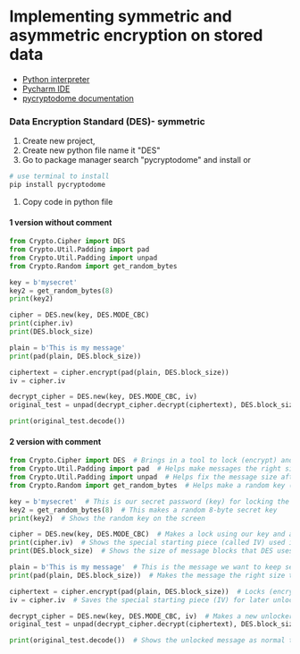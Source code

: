 # Implementing symmetric and asymmetric encryption on stored data 

- [Python interpreter](https://python.org)
- [Pycharm IDE](https://www.jetbrains.com/pycharm/)
- [pycryptodome documentation](https://www.pycryptodome.org/)

### Data Encryption Standard (DES)- symmetric
1. Create new project, 
1. Create new python file name it "DES"
1. Go to package manager search "pycryptodome" and install 
or 
```sh
# use terminal to install
pip install pycryptodome
```
1. Copy code in python file

#### 1 version without comment 
```py
from Crypto.Cipher import DES
from Crypto.Util.Padding import pad
from Crypto.Util.Padding import unpad
from Crypto.Random import get_random_bytes

key = b'mysecret'
key2 = get_random_bytes(8)
print(key2)

cipher = DES.new(key, DES.MODE_CBC)
print(cipher.iv)
print(DES.block_size)

plain = b'This is my message'
print(pad(plain, DES.block_size))

ciphertext = cipher.encrypt(pad(plain, DES.block_size))
iv = cipher.iv

decrypt_cipher = DES.new(key, DES.MODE_CBC, iv)
original_test = unpad(decrypt_cipher.decrypt(ciphertext), DES.block_size)

print(original_test.decode())
```

#### 2 version with comment
```py
from Crypto.Cipher import DES  # Brings in a tool to lock (encrypt) and unlock (decrypt) messages using DES
from Crypto.Util.Padding import pad  # Helps make messages the right size to lock
from Crypto.Util.Padding import unpad  # Helps fix the message size after unlocking
from Crypto.Random import get_random_bytes  # Helps make a random key (like a secret password)

key = b'mysecret'  # This is our secret password (key) for locking the message
key2 = get_random_bytes(8)  # This makes a random 8-byte secret key
print(key2)  # Shows the random key on the screen

cipher = DES.new(key, DES.MODE_CBC)  # Makes a lock using our key and a special method called CBC
print(cipher.iv)  # Shows the special starting piece (called IV) used in the lock
print(DES.block_size)  # Shows the size of message blocks that DES uses

plain = b'This is my message'  # This is the message we want to keep secret
print(pad(plain, DES.block_size))  # Makes the message the right size to lock by adding padding

ciphertext = cipher.encrypt(pad(plain, DES.block_size))  # Locks (encrypts) the message using our key
iv = cipher.iv  # Saves the special starting piece (IV) for later unlocking

decrypt_cipher = DES.new(key, DES.MODE_CBC, iv)  # Makes a new unlocker using the same key and IV
original_test = unpad(decrypt_cipher.decrypt(ciphertext), DES.block_size)  # Unlocks the message and removes the padding

print(original_test.decode())  # Shows the unlocked message as normal text
```